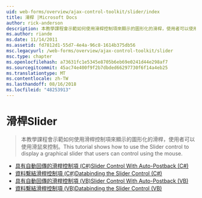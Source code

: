 ```yaml
---
uid: web-forms/overview/ajax-control-toolkit/slider/index
title: 滑桿 |Microsoft Docs
author: rick-anderson
description: 本教學課程會示範如何使用滑桿控制項來顯示的圖形化的滑桿，使用者可以使用滑鼠來控制。
ms.author: riande
ms.date: 11/14/2011
ms.assetid: fd7812d1-55d7-4e4a-96c8-1614b375db56
msc.legacyurl: /web-forms/overview/ajax-control-toolkit/slider
msc.type: chapter
ms.openlocfilehash: a73631fc1e5345e8705b6eb69e0241d44e298af7
ms.sourcegitcommit: 45ac74e400f9f2b7dbded66297730f6f14a4eb25
ms.translationtype: MT
ms.contentlocale: zh-TW
ms.lasthandoff: 08/16/2018
ms.locfileid: "48253913"
---
```

<a name="slider"></a><span data-ttu-id="9f9d8-103">滑桿</span><span class="sxs-lookup"><span data-stu-id="9f9d8-103">Slider</span></span>
====================
> <span data-ttu-id="9f9d8-104">本教學課程會示範如何使用滑桿控制項來顯示的圖形化的滑桿，使用者可以使用滑鼠來控制。</span><span class="sxs-lookup"><span data-stu-id="9f9d8-104">This tutorial shows how to use the Slider control to display a graphical slider that users can control using the mouse.</span></span>


- [<span data-ttu-id="9f9d8-105">具有自動回傳的滑桿控制項 (C#)</span><span class="sxs-lookup"><span data-stu-id="9f9d8-105">Slider Control With Auto-Postback (C#)</span></span>](using-the-slider-control-with-auto-postback-cs.md)
- [<span data-ttu-id="9f9d8-106">資料繫結滑桿控制項 (C#)</span><span class="sxs-lookup"><span data-stu-id="9f9d8-106">Databinding the Slider Control (C#)</span></span>](databinding-the-slider-control-cs.md)
- [<span data-ttu-id="9f9d8-107">具有自動回傳的滑桿控制項 (VB)</span><span class="sxs-lookup"><span data-stu-id="9f9d8-107">Slider Control With Auto-Postback (VB)</span></span>](using-the-slider-control-with-auto-postback-vb.md)
- [<span data-ttu-id="9f9d8-108">資料繫結滑桿控制項 (VB)</span><span class="sxs-lookup"><span data-stu-id="9f9d8-108">Databinding the Slider Control (VB)</span></span>](databinding-the-slider-control-vb.md)
